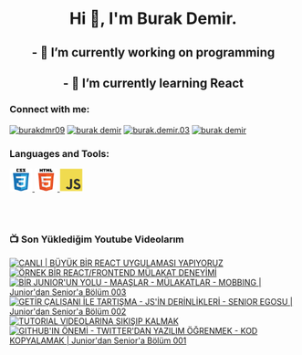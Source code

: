 <h1 align="center">Hi 👋, I'm Burak Demir.</h1>
<h2 align="center">- 🔭 I’m currently working on programming</h2>
<h2 align="center">- 🌱 I’m currently learning React</h2>

<h3 align="left">Connect with me:</h3>
<p align="left">
<a href="https://twitter.com/burakdmr09" target="blank"><img align="center" src="https://raw.githubusercontent.com/rahuldkjain/github-profile-readme-generator/master/src/images/icons/Social/twitter.svg" alt="burakdmr09" height="30" width="40" /></a>
<a href="https://linkedin.com/in/burak-demir-8a5410189/" target="blank"><img align="center" src="https://raw.githubusercontent.com/rahuldkjain/github-profile-readme-generator/master/src/images/icons/Social/linked-in-alt.svg" alt="burak demir" height="30" width="40" /></a>
<a href="https://www.instagram.com/burakdmr.dev/" target="blank"><img align="center" src="https://raw.githubusercontent.com/rahuldkjain/github-profile-readme-generator/master/src/images/icons/Social/instagram.svg" alt="burak.demir.03" height="30" width="40" /></a>
<a href="https://www.youtube.com/channel/UCDdNshkQY13SfUZh4JgkcQg" target="blank"><img align="center" src="https://raw.githubusercontent.com/rahuldkjain/github-profile-readme-generator/master/src/images/icons/Social/youtube.svg" alt="burak demir" height="30" width="40" /></a>
</p>

<h3 align="left">Languages and Tools:</h3>
<p align="left"> <a href="https://www.w3schools.com/css/" target="_blank"> <img src="https://raw.githubusercontent.com/devicons/devicon/master/icons/css3/css3-original-wordmark.svg" alt="css3" width="40" height="40"/> </a> <a href="https://www.w3.org/html/" target="_blank"> <img src="https://raw.githubusercontent.com/devicons/devicon/master/icons/html5/html5-original-wordmark.svg" alt="html5" width="40" height="40"/> </a> <a href="https://developer.mozilla.org/en-US/docs/Web/JavaScript" target="_blank"> <img src="https://raw.githubusercontent.com/devicons/devicon/master/icons/javascript/javascript-original.svg" alt="javascript" width="40" height="40"/> </a> </p>
<br />

#

### 📺 Son Yüklediğim Youtube Videolarım

<!-- BEGIN YOUTUBE-CARDS -->
[![CANLI | BÜYÜK BİR REACT UYGULAMASI YAPIYORUZ](https://ytcards.demolab.com/?id=YWhI923_m_c&title=CANLI+%7C+B%C3%9CY%C3%9CK+B%C4%B0R+REACT+UYGULAMASI+YAPIYORUZ&lang=en&timestamp=1669020501&background_color=%230d1117&title_color=%23ffffff&stats_color=%23dedede&width=250 "CANLI | BÜYÜK BİR REACT UYGULAMASI YAPIYORUZ")](https://www.youtube.com/watch?v=YWhI923_m_c)
[![ÖRNEK BİR REACT/FRONTEND MÜLAKAT DENEYİMİ](https://ytcards.demolab.com/?id=yNWCFSQxN4E&title=%C3%96RNEK+B%C4%B0R+REACT%2FFRONTEND+M%C3%9CLAKAT+DENEY%C4%B0M%C4%B0&lang=en&timestamp=1666105241&background_color=%230d1117&title_color=%23ffffff&stats_color=%23dedede&width=250 "ÖRNEK BİR REACT/FRONTEND MÜLAKAT DENEYİMİ")](https://www.youtube.com/watch?v=yNWCFSQxN4E)
[![BİR JUNIOR'UN YOLU - MAAŞLAR - MÜLAKATLAR - MOBBING | Junior'dan Senior'a Bölüm 003](https://ytcards.demolab.com/?id=-mwsRNfpa7A&title=B%C4%B0R+JUNIOR%27UN+YOLU+-+MAA%C5%9ELAR+-+M%C3%9CLAKATLAR+-+MOBBING+%7C+Junior%27dan+Senior%27a+B%C3%B6l%C3%BCm+003&lang=en&timestamp=1665508613&background_color=%230d1117&title_color=%23ffffff&stats_color=%23dedede&width=250 "BİR JUNIOR'UN YOLU - MAAŞLAR - MÜLAKATLAR - MOBBING | Junior'dan Senior'a Bölüm 003")](https://www.youtube.com/watch?v=-mwsRNfpa7A)
[![GETİR ÇALIŞANI İLE TARTIŞMA - JS'İN DERİNLİKLERİ - SENIOR EGOSU | Junior'dan Senior'a Bölüm 002](https://ytcards.demolab.com/?id=yNg0Q6YsXQE&title=GET%C4%B0R+%C3%87ALI%C5%9EANI+%C4%B0LE+TARTI%C5%9EMA+-+JS%27%C4%B0N+DER%C4%B0NL%C4%B0KLER%C4%B0+-+SENIOR+EGOSU+%7C+Junior%27dan+Senior%27a+B%C3%B6l%C3%BCm+002&lang=en&timestamp=1664290838&background_color=%230d1117&title_color=%23ffffff&stats_color=%23dedede&width=250 "GETİR ÇALIŞANI İLE TARTIŞMA - JS'İN DERİNLİKLERİ - SENIOR EGOSU | Junior'dan Senior'a Bölüm 002")](https://www.youtube.com/watch?v=yNg0Q6YsXQE)
[![TUTORIAL VIDEOLARINA SIKIŞIP KALMAK](https://ytcards.demolab.com/?id=cPgwXBEGJnM&title=TUTORIAL+VIDEOLARINA+SIKI%C5%9EIP+KALMAK&lang=en&timestamp=1663664416&background_color=%230d1117&title_color=%23ffffff&stats_color=%23dedede&width=250 "TUTORIAL VIDEOLARINA SIKIŞIP KALMAK")](https://www.youtube.com/watch?v=cPgwXBEGJnM)
[![GITHUB'IN ÖNEMİ - TWITTER'DAN YAZILIM ÖĞRENMEK - KOD KOPYALAMAK | Junior'dan Senior'a Bölüm 001](https://ytcards.demolab.com/?id=S_zPssQskqM&title=GITHUB%27IN+%C3%96NEM%C4%B0+-+TWITTER%27DAN+YAZILIM+%C3%96%C4%9ERENMEK+-+KOD+KOPYALAMAK+%7C+Junior%27dan+Senior%27a+B%C3%B6l%C3%BCm+001&lang=en&timestamp=1662390016&background_color=%230d1117&title_color=%23ffffff&stats_color=%23dedede&width=250 "GITHUB'IN ÖNEMİ - TWITTER'DAN YAZILIM ÖĞRENMEK - KOD KOPYALAMAK | Junior'dan Senior'a Bölüm 001")](https://www.youtube.com/watch?v=S_zPssQskqM)
<!-- END YOUTUBE-CARDS -->

<!--
**burakndmr/burakndmr** is a ✨ _special_ ✨ repository because its `README.md` (this file) appears on your GitHub profile.

Here are some ideas to get you started:


- 🌱 I’m currently learning ...
- 👯 I’m looking to collaborate on ...
- 🤔 I’m looking for help with ...
- 💬 Ask me about ...
- 📫 How to reach me: ...
- 😄 Pronouns: ...
- ⚡ Fun fact: ...
-->
